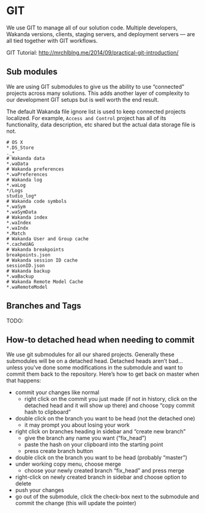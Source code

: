 GIT
===

<!-- toc -->

We use GIT to manage all of our solution code. Multiple developers,
Wakanda versions, clients, staging servers, and deployment servers — are
all tied together with GIT workflows.

GIT Tutorial: http://mrchlblng.me/2014/09/practical-git-introduction/

Sub modules
-----------

We are using GIT submodules to give us the ability to use “connected”
projects across many solutions. This adds another layer of complexity to
our development GIT setups but is well worth the end result.

The default Wakanda file ignore list is used to keep connected projects
localized. For example, `Access and Control` project has all of its
functionality, data description, etc shared but the actual data storage
file is not.

    # OS X
    *.DS_Store
    ._*
    # Wakanda data
    *.waData
    # Wakanda preferences
    *.waPreferences
    # Wakanda log
    *.waLog
    */Logs
    studio_log*
    # Wakanda code symbols
    *.waSym
    *.waSymData
    # Wakanda index
    *.waIndex
    *.waIndx
    *.Match
    # Wakanda User and Group cache
    *.cacheUAG
    # Wakanda breakpoints
    breakpoints.json
    # Wakanda session ID cache
    sessionID.json
    # Wakanda backup
    *.waBackup
    # Wakanda Remote Model Cache
    *.waRemoteModel

Branches and Tags
-----------------

TODO:

How-to detached head when needing to commit
-------------------------------------------

We use git submodules for all our shared projects. Generally these
submodules will be on a detached head. Detached heads aren’t bad…unless
you’ve done some modifications in the submodule and want to commit them
back to the repository. Here’s how to get back on master when that
happens:

-   commit your changes like normal
    -   right click on the commit you just made (if not in history,
        click on the detached head and it will show up there) and choose
        “copy commit hash to clipboard”
-   double click on the branch you want to be head (not the detached
    one)
    -   it may prompt you about losing your work
-   right click on branches heading in sidebar and “create new branch”
    -   give the branch any name you want (“fix\_head”)
    -   paste the hash on your clipboard into the starting point
    -   press create branch button
-   double click on the branch you want to be head (probably “master”)
-   under working copy menu, choose merge
    -   choose your newly created branch “fix\_head” and press merge
-   right-click on newly created branch in sidebar and choose option to
    delete
-   push your changes
-   go out of the submodule, click the check-box next to the submodule
    and commit the change (this will update the pointer)
